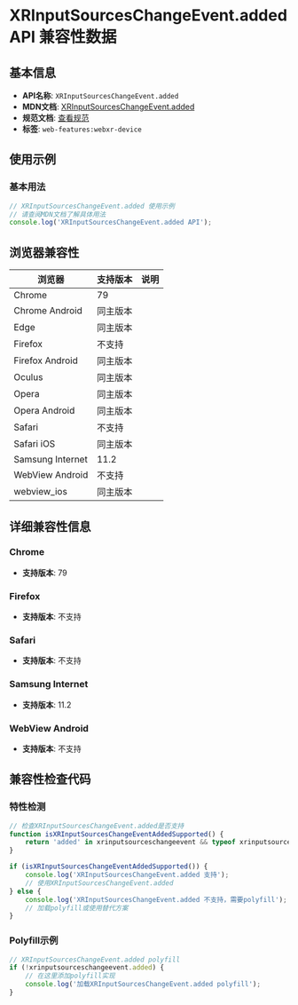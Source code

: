 # XRInputSourcesChangeEvent.added API 兼容性数据

## 基本信息

- **API名称**: `XRInputSourcesChangeEvent.added`
- **MDN文档**: [XRInputSourcesChangeEvent.added](https://developer.mozilla.org/docs/Web/API/XRInputSourcesChangeEvent/added)
- **规范文档**: [查看规范](https://immersive-web.github.io/webxr/#dom-xrinputsourceschangeevent-added)
- **标签**: `web-features:webxr-device`

## 使用示例

### 基本用法

```javascript
// XRInputSourcesChangeEvent.added 使用示例
// 请查阅MDN文档了解具体用法
console.log('XRInputSourcesChangeEvent.added API');
```

## 浏览器兼容性

| 浏览器 | 支持版本 | 说明 |
|--------|----------|------|
| Chrome | 79 |  |
| Chrome Android | 同主版本 |  |
| Edge | 同主版本 |  |
| Firefox | 不支持 |  |
| Firefox Android | 同主版本 |  |
| Oculus | 同主版本 |  |
| Opera | 同主版本 |  |
| Opera Android | 同主版本 |  |
| Safari | 不支持 |  |
| Safari iOS | 同主版本 |  |
| Samsung Internet | 11.2 |  |
| WebView Android | 不支持 |  |
| webview_ios | 同主版本 |  |

## 详细兼容性信息

### Chrome

- **支持版本**: 79

### Firefox

- **支持版本**: 不支持

### Safari

- **支持版本**: 不支持

### Samsung Internet

- **支持版本**: 11.2

### WebView Android

- **支持版本**: 不支持

## 兼容性检查代码

### 特性检测

```javascript
// 检查XRInputSourcesChangeEvent.added是否支持
function isXRInputSourcesChangeEventAddedSupported() {
    return 'added' in xrinputsourceschangeevent && typeof xrinputsourceschangeevent.added === 'function';
}

if (isXRInputSourcesChangeEventAddedSupported()) {
    console.log('XRInputSourcesChangeEvent.added 支持');
    // 使用XRInputSourcesChangeEvent.added
} else {
    console.log('XRInputSourcesChangeEvent.added 不支持，需要polyfill');
    // 加载polyfill或使用替代方案
}
```

### Polyfill示例

```javascript
// XRInputSourcesChangeEvent.added polyfill
if (!xrinputsourceschangeevent.added) {
    // 在这里添加polyfill实现
    console.log('加载XRInputSourcesChangeEvent.added polyfill');
}
```

